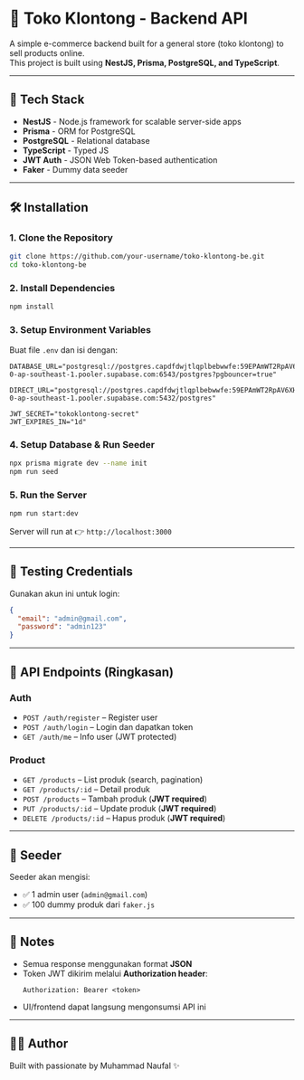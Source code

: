 # 🛒 Toko Klontong - Backend API

A simple e-commerce backend built for a general store (toko klontong) to sell products online.  
This project is built using **NestJS, Prisma, PostgreSQL, and TypeScript**.

---

## 🚀 Tech Stack

- **NestJS** - Node.js framework for scalable server-side apps
- **Prisma** - ORM for PostgreSQL
- **PostgreSQL** - Relational database
- **TypeScript** - Typed JS
- **JWT Auth** - JSON Web Token-based authentication
- **Faker** - Dummy data seeder

---

## 🛠️ Installation

### 1. Clone the Repository

```bash
git clone https://github.com/your-username/toko-klontong-be.git
cd toko-klontong-be
```

### 2. Install Dependencies

```bash
npm install
```

### 3. Setup Environment Variables

Buat file `.env` dan isi dengan:

```env
DATABASE_URL="postgresql://postgres.capdfdwjtlqplbebwwfe:59EPAmWT2RpAV6XH@aws-0-ap-southeast-1.pooler.supabase.com:6543/postgres?pgbouncer=true"

DIRECT_URL="postgresql://postgres.capdfdwjtlqplbebwwfe:59EPAmWT2RpAV6XH@aws-0-ap-southeast-1.pooler.supabase.com:5432/postgres"

JWT_SECRET="tokoklontong-secret"
JWT_EXPIRES_IN="1d"
```

### 4. Setup Database & Run Seeder

```bash
npx prisma migrate dev --name init
npm run seed
```

### 5. Run the Server

```bash
npm run start:dev
```

Server will run at 👉 `http://localhost:3000`

---

## 👤 Testing Credentials

Gunakan akun ini untuk login:

```json
{
  "email": "admin@gmail.com",
  "password": "admin123"
}
```

---

## 📡 API Endpoints (Ringkasan)

### Auth

- `POST /auth/register` – Register user
- `POST /auth/login` – Login dan dapatkan token
- `GET /auth/me` – Info user (JWT protected)

### Product

- `GET /products` – List produk (search, pagination)
- `GET /products/:id` – Detail produk
- `POST /products` – Tambah produk (**JWT required**)
- `PUT /products/:id` – Update produk (**JWT required**)
- `DELETE /products/:id` – Hapus produk (**JWT required**)

---

## 🧪 Seeder

Seeder akan mengisi:

- ✅ 1 admin user (`admin@gmail.com`)
- ✅ 100 dummy produk dari `faker.js`

---

## 🧼 Notes

- Semua response menggunakan format **JSON**
- Token JWT dikirim melalui **Authorization header**:
  ```
  Authorization: Bearer <token>
  ```
- UI/frontend dapat langsung mengonsumsi API ini

---

## 👨‍💻 Author

Built with passionate by Muhammad Naufal ✨
